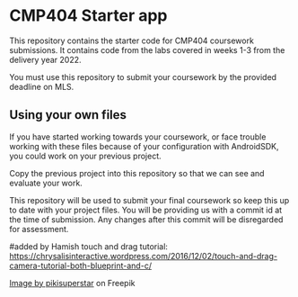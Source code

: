 # CMP404 Starter app
This repository contains the starter code for CMP404 coursework submissions. 
It contains code from the labs covered in weeks 1-3 from the delivery year 2022.

You must use this repository to submit your coursework by the provided deadline on MLS.


## Using your own files
If you have started working towards your coursework, or face trouble working with these files because of your configuration with AndroidSDK, you could work on your previous project.

Copy the previous project into this repository so that we can see and evaluate your work.

This repository will be used to submit your final coursework so keep this up to date with your project files. You will be providing us with a commit id at the time of submission. Any changes  after this commit will be disregarded for assessment. 


#added by Hamish
touch and drag tutorial: https://chrysalisinteractive.wordpress.com/2016/12/02/touch-and-drag-camera-tutorial-both-blueprint-and-c/ 

<a href="https://www.freepik.com/free-vector/realistic-galaxy-background_4665545.htm#query=space%20background&position=3&from_view=keyword#position=3&query=space%20background">Image by pikisuperstar</a> on Freepik 
